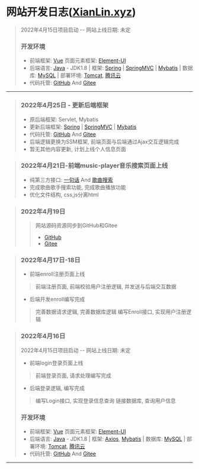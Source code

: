 # 网站开发日志([XianLin.xyz](https://www.xianlin.xyz))

> 2022年4月15日项目启动 -- 网站上线日期: 未定
>### 开发环境
> - 前端框架: [Vue](https://cn.vuejs.org/) 页面元素框架: [Element-UI](https://element.eleme.cn/)
> - 后端语言: [Java](https://www.java.com/)  - JDK1.8
    | 框架: [Spring](https://www.spring.io/) |
    [SpringMVC](https://www.spring.io/projects/spring-framework/) |
    [Mybatis](https://www.mybatis.org/)
    | 数据库: [MySQL](https://www.mysql.com/)
    | 部署环境: [Tomcat](https://www.apache.org/tomcat/), [腾讯云](https://cloud.tencent.com/)
> - 代码托管: [GitHub](https://github.com/xianlin520/Web-MusicDemo/) And [Gitee](https://gitee.com/xianlin-i/web-music-demo)
---

> ### 2022年4月25日 - 更新后端框架
> - 原后端框架: Servlet, Mybatis
> - 更新后端框架: [Spring](https://www.spring.io/) |
    [SpringMVC](https://www.spring.io/projects/spring-framework/) |
    [Mybatis](https://www.mybatis.org/)
> - 代码托管: [GitHub](https://github.com/xianlin520/Web-MusicDemo/) And [Gitee](https://gitee.com/xianlin-i/web-music-demo)
> - 后端逻辑更换为SSM框架, 前端页面与后端通过Ajax交互逻辑完成
> - 暂无其他内容更新, 计划上线个人信息页面

> ### 2022年4月21日-前端music-player音乐搜索页面上线
>- 纯第三方接口: [一句话](http://ovooa.com/?action=doc&id=2) And [歌曲搜索](http://ovooa.com/?action=doc&id=9)
>- 完成歌曲歌手搜索功能, 完成歌曲播放功能
>- 优化文件结构, css,js分离html

> ### 2022年4月19日
>> 网站源码资源同步到GitHub和Gitee
>> - [GitHub](https://github.com/xianlin520/Web-MusicDemo/)
>> - [Gitee](https://gitee.com/xianlin-i/web-music-demo)

> ### 2022年4月17日-18日
> - 前端enroll注册页面上线
> > 前端注册页面, 前端校验用户注册逻辑, 并发送与后端交互数据
> - 后端开发enroll编写完成
> > 完善数据请求逻辑, 完善数据库逻辑
> > 编写Enroll接口, 实现用户注册逻辑

> ### 2022年4月16日
>2022年4月15日项目启动 -- 网站上线日期: 未定
> - 前端login登录页面上线
> > 前端登录页面, 请求处理编写完成
> - 后端登录逻辑, 编写完成
> > 编写Login接口, 实现登录信息查询
> > 链接数据库, 查询用户信息
>### 开发环境
> - 前端框架: [Vue](https://cn.vuejs.org/) 页面元素框架: [Element-UI](https://element.eleme.cn/)
> - 后端语言: [Java](https://www.java.com/)  - JDK1.8
    | 框架: [Axios](https://www.npmjs.com/package/axios), [Mybatis](https://www.npmjs.com/package/mybatis-plus)
    | 数据库: [MySQL](https://www.mysql.com/)
    | 部署环境: [Tomcat](https://www.apache.org/tomcat/), [腾讯云](https://cloud.tencent.com/)
> - 代码托管: [GitHub](https://github.com/xianlin520/Web-MusicDemo/) And [Gitee](https://gitee.com/xianlin-i/web-music-demo)
---